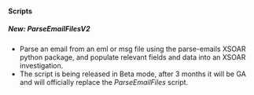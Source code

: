 
#### Scripts
##### New: ParseEmailFilesV2
- Parse an email from an eml or msg file using the parse-emails XSOAR python package, and populate relevant fields and data into an XSOAR investigation. 
- The script is being released in Beta mode, after 3 months it will be GA and will officially replace the *ParseEmailFiles* script.